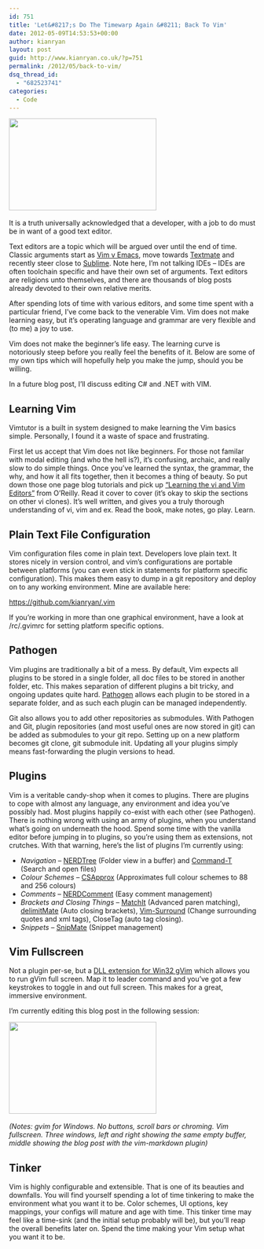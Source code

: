 ```yaml
---
id: 751
title: 'Let&#8217;s Do The Timewarp Again &#8211; Back To Vim'
date: 2012-05-09T14:53:53+00:00
author: kianryan
layout: post
guid: http://www.kianryan.co.uk/?p=751
permalink: /2012/05/back-to-vim/
dsq_thread_id:
  - "682523741"
categories:
  - Code
---
```

<a href="http://www.kianryan.co.uk/2012/05/back-to-vim/capture2/" rel="attachment wp-att-755"><img src="/assets/images/2012/05/Capture2-300x187.jpg" alt="" title="Capture2" width="300" height="187" class="alignnone size-medium wp-image-755" srcset="/assets/images/2012/05/Capture2-300x187.jpg 300w, /assets/images/2012/05/Capture2-1024x640.jpg 1024w, /assets/images/2012/05/Capture2.jpg 1440w" sizes="(max-width: 300px) 100vw, 300px" /></a>

It is a truth universally acknowledged that a developer, with a job to do must be in want of a good text editor.

Text editors are a topic which will be argued over until the end of time. Classic arguments start as [Vim v Emacs](http://en.wikipedia.org/wiki/Editor_war), move towards [Textmate](http://macromates.com/) and recently steer close to [Sublime](http://www.sublimetext.com/). Note here, I&#8217;m not talking IDEs &#8211; IDEs are often toolchain specific and have their own set of arguments. Text editors are religions unto themselves, and there are thousands of blog posts already devoted to their own relative merits.

After spending lots of time with various editors, and some time spent with a particular friend, I&#8217;ve come back to the venerable Vim. Vim does not make learning easy, but it&#8217;s operating language and grammar are very flexible and (to me) a joy to use.

Vim does not make the beginner&#8217;s life easy. The learning curve is notoriously steep before you really feel the benefits of it. Below are some of my own tips which will hopefully help you make the jump, should you be willing.

In a future blog post, I&#8217;ll discuss editing C# and .NET with VIM.

## Learning Vim

Vimtutor is a built in system designed to make learning the Vim basics simple. Personally, I found it a waste of space and frustrating.

First let us accept that Vim does not like beginners. For those not familar with modal editing (and who the hell is?), it&#8217;s confusing, archaic, and really slow to do simple things. Once you&#8217;ve learned the syntax, the grammar, the why, and how it all fits together, then it becomes a thing of beauty. So put down those one page blog tutorials and pick up [&#8220;Learning the vi and Vim Editors&#8221;](http://shop.oreilly.com/product/9780596529833.do) from O&#8217;Reilly. Read it cover to cover (it&#8217;s okay to skip the sections on other vi clones). It&#8217;s well written, and gives you a truly thorough understanding of vi, vim and ex. Read the book, make notes, go play. Learn.

## Plain Text File Configuration

Vim configuration files come in plain text. Developers love plain text. It stores nicely in version control, and vim&#8217;s configurations are portable between platforms (you can even stick in statements for platform specific configuration). This makes them easy to dump in a git repository and deploy on to any working environment. Mine are available here:

<https://github.com/kianryan/.vim>

If you&#8217;re working in more than one graphical environment, have a look at /rc/.gvimrc for setting platform specific options.

## Pathogen

Vim plugins are traditionally a bit of a mess. By default, Vim expects all plugins to be stored in a single folder, all doc files to be stored in another folder, etc. This makes separation of different plugins a bit tricky, and ongoing updates quite hard. [Pathogen](https://github.com/tpope/vim-pathogen) allows each plugin to be stored in a separate folder, and as such each plugin can be managed independently.

Git also allows you to add other repositories as submodules. With Pathogen and Git, plugin repositories (and most useful ones are now stored in git) can be added as submodules to your git repo. Setting up on a new platform becomes git clone, git submodule init. Updating all your plugins simply means fast-forwarding the plugin versions to head.

## Plugins

Vim is a veritable candy-shop when it comes to plugins. There are plugins to cope with almost any language, any environment and idea you&#8217;ve possibly had. Most plugins happily co-exist with each other (see Pathogen). There is nothing wrong with using an army of plugins, when you understand what&#8217;s going on underneath the hood. Spend some time with the vanilla editor before jumping in to plugins, so you&#8217;re using them as extensions, not crutches. With that warning, here&#8217;s the list of plugins I&#8217;m currently using:

  * _Navigation_ &#8211; [NERDTree](https://github.com/scrooloose/nerdtree) (Folder view in a buffer) and [Command-T](https://github.com/wincent/Command-T) (Search and open files)
  * _Colour Schemes_ &#8211; [CSApprox](https://github.com/godlygeek/csapprox) (Approximates full colour schemes to 88 and 256 colours)
  * _Comments_ &#8211; [NERDComment](https://github.com/scrooloose/nerdcommenter) (Easy comment management)
  * _Brackets and Closing Things_ &#8211; [MatchIt](http://www.vim.org/scripts/script.php?script_id=39) (Advanced paren matching), [delimitMate](https://github.com/Raimondi/delimitMate) (Auto closing brackets), [Vim-Surround](https://github.com/tpope/vim-surround) (Change surrounding quotes and xml tags), CloseTag (auto tag closing).
  * _Snippets_ &#8211; [SnipMate](https://github.com/msanders/snipmate.vim) (Snippet management)

## Vim Fullscreen

Not a plugin per-se, but a [DLL extension for Win32 gVim](https://github.com/derekmcloughlin/gvimfullscreen_win32) which allows you to run gVim full screen. Map it to leader command and you&#8217;ve got a few keystrokes to toggle in and out full screen. This makes for a great, immersive environment.

I&#8217;m currently editing this blog post in the following session:

<a href="http://www.kianryan.co.uk/2012/05/back-to-vim/capture/" rel="attachment wp-att-754"><img src="/assets/images/2012/05/Capture-300x187.jpg" alt="" title="Capture" width="300" height="187" class="alignnone size-medium wp-image-754" srcset="/assets/images/2012/05/Capture-300x187.jpg 300w, /assets/images/2012/05/Capture-1024x640.jpg 1024w, /assets/images/2012/05/Capture.jpg 1440w" sizes="(max-width: 300px) 100vw, 300px" /></a>

_(Notes: gvim for Windows. No buttons, scroll bars or chroming. Vim fullscreen. Three windows, left and right showing the same empty buffer, middle showing the blog post with the vim-markdown plugin)_

## Tinker

Vim is highly configurable and extensible. That is one of its beauties and downfalls. You will find yourself spending a lot of time tinkering to make the environment what you want it to be. Color schemes, UI options, key mappings, your configs will mature and age with time. This tinker time may feel like a time-sink (and the initial setup probably will be), but you&#8217;ll reap the overall benefits later on. Spend the time making your Vim setup what you want it to be.